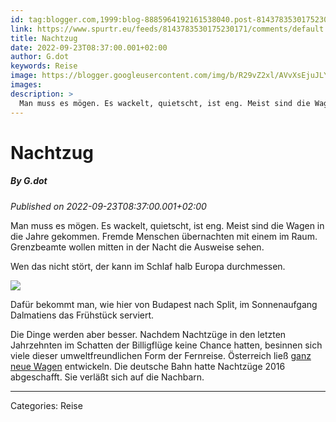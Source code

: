 ```yaml
---
id: tag:blogger.com,1999:blog-8885964192161538040.post-8143783530175230171
link: https://www.spurtr.eu/feeds/8143783530175230171/comments/default
title: Nachtzug
date: 2022-09-23T08:37:00.001+02:00
author: G.dot
keywords: Reise
image: https://blogger.googleusercontent.com/img/b/R29vZ2xl/AVvXsEjuJLYKx2PwMBeOu17RJRKR9WRWBMlHqdgtOA_quiDUcZdXh76qlHe6g7FWx0AOnbELnrULhF9_Gau2XwgLHD5TkGM2YzAkbfrwYcONU-P13-GrOWE8QpTBW7-Q8gtqEJyIXOUPxYKVT7Q/s72-c/1663746563325164-0.png
images: 
description: >
  Man muss es mögen. Es wackelt, quietscht, ist eng. Meist sind die Wagen in die Jahre gekommen. Fremde Menschen übernachten mit einem im Raum. Grenzbeamte wollen mitten in der Nacht die Ausweise sehen.Wen das nicht stört, der kann im Schlaf halb Europa durchmessen.&nbsp; 
---
```

# Nachtzug
##### By G.dot
_Published on 2022-09-23T08:37:00.001+02:00_

Man muss es mögen. Es wackelt, quietscht, ist eng. Meist sind die Wagen in die Jahre gekommen. Fremde Menschen übernachten mit einem im Raum. Grenzbeamte wollen mitten in der Nacht die Ausweise sehen.

Wen das nicht stört, der kann im Schlaf halb Europa durchmessen. 

  

[![](https://blogger.googleusercontent.com/img/b/R29vZ2xl/AVvXsEjuJLYKx2PwMBeOu17RJRKR9WRWBMlHqdgtOA_quiDUcZdXh76qlHe6g7FWx0AOnbELnrULhF9_Gau2XwgLHD5TkGM2YzAkbfrwYcONU-P13-GrOWE8QpTBW7-Q8gtqEJyIXOUPxYKVT7Q/s1600/1663746563325164-0.png)](https://blogger.googleusercontent.com/img/b/R29vZ2xl/AVvXsEjuJLYKx2PwMBeOu17RJRKR9WRWBMlHqdgtOA_quiDUcZdXh76qlHe6g7FWx0AOnbELnrULhF9_Gau2XwgLHD5TkGM2YzAkbfrwYcONU-P13-GrOWE8QpTBW7-Q8gtqEJyIXOUPxYKVT7Q/s1600/1663746563325164-0.png)

  

Dafür bekommt man, wie hier von Budapest nach Split, im Sonnenaufgang Dalmatiens das Frühstück serviert.

Die Dinge werden aber besser. Nachdem Nachtzüge in den letzten Jahrzehnten im Schatten der Billigflüge keine Chance hatten, besinnen sich viele dieser umweltfreundlichen Form der Fernreise. Österreich ließ [ganz neue Wagen](https://www.nightjet.com/de/komfortkategorien/nightjet-neue-generation) entwickeln. Die deutsche Bahn hatte Nachtzüge 2016 abgeschafft. Sie verläßt sich auf die Nachbarn.

---
Categories: Reise